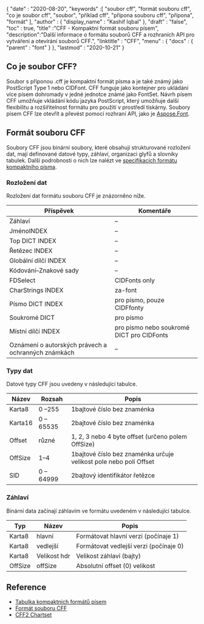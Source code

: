 {
  "date" : "2020-08-20",
  "keywords" :[ "soubor cff", "formát souboru cff", "co je soubor cff", "soubor", "příklad cff", "přípona souboru cff", "přípona", "formát" ],
  "author" : {
    "display_name" : "Kashif Iqbal"
},
  "draft" : "false",
  "toc" : true,
  "title" :"CFF - Kompaktní formát souboru písem",
  "description":"Další informace o formátu souborů CFF a rozhraních API pro vytváření a otevírání souborů CFF.",
  "linktitle" : "CFF",
  "menu" : {
    "docs" : {
      "parent" : "font"
}
},
  "lastmod" : "2020-10-21"
}

## Co je soubor CFF?

Soubor s příponou .cff je kompaktní formát písma a je také známý jako PostScript Type 1 nebo CIDFont. CFF funguje jako kontejner pro ukládání více písem dohromady v jedné jednotce známé jako FontSet. Návrh písem CFF umožňuje vkládání kódu jazyka PostScript, který umožňuje další flexibilitu a rozšiřitelnost formátu pro použití v prostředí tiskárny. Soubory písem CFF lze otevřít a převést pomocí rozhraní API, jako je [Aspose.Font](https://products.aspose.com/font).

## Formát souboru CFF

Soubory CFF jsou binární soubory, které obsahují strukturované rozložení dat, mají definované datové typy, záhlaví, organizaci glyfů a slovníky tabulek. Další podrobnosti o nich lze nalézt ve [specifikacích formátu kompaktního písma](https://learn.microsoft.com/en-us/typography/opentype/spec/cff).

### Rozložení dat
Rozložení dat formátu souboru CFF je znázorněno níže.

|Příspěvek|Komentáře|
---|---|
|Záhlaví|–|
|JménoINDEX|–|
|Top DICT INDEX|–|
|Řetězec INDEX|–|
|Globální dílčí INDEX|–|
|Kódování–Znakové sady|–|
|FDSelect|CIDFonts only|
|CharStrings INDEX|za-font|
|Písmo DICT INDEX|pro písmo, pouze CIDFfonty|
|Soukromé DICT|pro písmo|
|Místní dílčí INDEX|pro písmo nebo soukromé DICT pro CIDFonts|
|Oznámení o autorských právech a ochranných známkách|–|

### Typy dat

Datové typy CFF jsou uvedeny v následující tabulce.

|Název|Rozsah|Popis|
---|---|---|
|Karta8|0 –255|1bajtové číslo bez znaménka|
|Karta16|0 – 65535|2bajtové číslo bez znaménka|
|Offset|různé|1, 2, 3 nebo 4 byte offset (určeno polem OffSize)|
|OffSize|1–4|1bajtové číslo bez znaménka určuje velikost pole nebo polí Offset|
|SID|0 – 64999|2bajtový identifikátor řetězce|

### Záhlaví

Binární data začínají záhlavím ve formátu uvedeném v následující tabulce.

|Typ|Název|Popis|
---|---|---|
|Karta8|hlavní|Formátovat hlavní verzi (počínaje 1)|
|Karta8|vedlejší|Formátovat vedlejší verzi (počínaje 0)|
|Karta8|Velikost hdr| Velikost záhlaví (bajty)|
|OffSize|offSize|Absolutní offset (0) velikost|

## Reference

* [Tabulka kompaktních formátů písem](https://learn.microsoft.com/en-us/typography/opentype/spec/cff)
* [Formát souboru CFF](https://adobe-type-tools.github.io/font-tech-notes/pdfs/5176.CFF.pdf)
* [CFF2 Chartset](https://learn.microsoft.com/en-us/typography/opentype/spec/cff2charstr)

